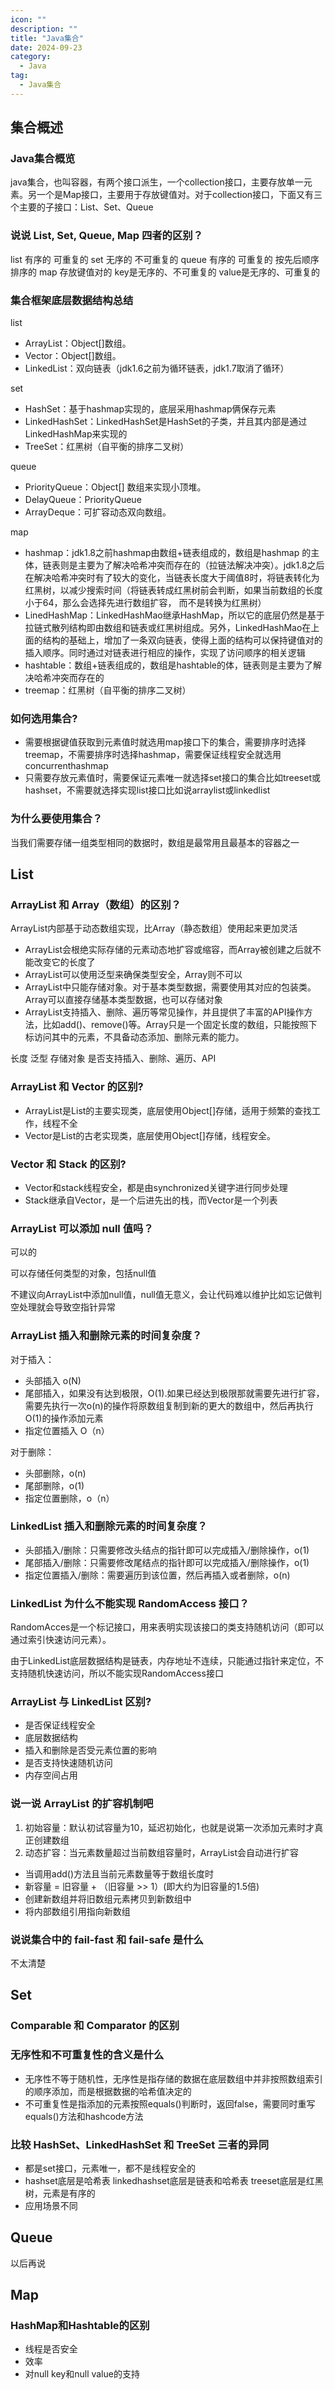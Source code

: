 ```yaml
---
icon: ""
description: ""
title: "Java集合"
date: 2024-09-23
category:
  - Java
tag:
  - Java集合
---
```


## 集合概述

### Java集合概览

java集合，也叫容器，有两个接口派生，一个collection接口，主要存放单一元素。另一个是Map接口，主要用于存放键值对。对于collection接口，下面又有三个主要的子接口：List、Set、Queue

### 说说 List, Set, Queue, Map 四者的区别？

list 有序的 可重复的
set 无序的 不可重复的
queue 有序的 可重复的 按先后顺序排序的
map 存放键值对的 key是无序的、不可重复的 value是无序的、可重复的

### 集合框架底层数据结构总结

list
- ArrayList：Object[]数组。
- Vector：Object[]数组。
- LinkedList：双向链表（jdk1.6之前为循环链表，jdk1.7取消了循环）

set
- HashSet：基于hashmap实现的，底层采用hashmap俩保存元素
- LinkedHashSet：LinkedHashSet是HashSet的子类，并且其内部是通过LinkedHashMap来实现的
- TreeSet：红黑树（自平衡的排序二叉树）

queue
- PriorityQueue：Object[] 数组来实现小顶堆。
- DelayQueue：PriorityQueue
- ArrayDeque：可扩容动态双向数组。

map
- hashmap：jdk1.8之前hashmap由数组+链表组成的，数组是hashmap 的主体，链表则是主要为了解决哈希冲突而存在的（拉链法解决冲突）。jdk1.8之后在解决哈希冲突时有了较大的变化，当链表长度大于阈值8时，将链表转化为红黑树，以减少搜索时间（将链表转成红黑树前会判断，如果当前数组的长度小于64，那么会选择先进行数组扩容， 而不是转换为红黑树）
- LinedHashMap：LinkedHashMao继承HashMap，所以它的底层仍然是基于拉链式散列结构即由数组和链表或红黑树组成。另外，LinkedHashMao在上面的结构的基础上，增加了一条双向链表，使得上面的结构可以保持键值对的插入顺序。同时通过对链表进行相应的操作，实现了访问顺序的相关逻辑
- hashtable：数组+链表组成的，数组是hashtable的体，链表则是主要为了解决哈希冲突而存在的
- treemap：红黑树（自平衡的排序二叉树）

### 如何选用集合?

- 需要根据键值获取到元素值时就选用map接口下的集合，需要排序时选择treemap，不需要排序时选择hashmap，需要保证线程安全就选用concurrenthashmap
- 只需要存放元素值时，需要保证元素唯一就选择set接口的集合比如treeset或hashset，不需要就选择实现list接口比如说arraylist或linkedlist

### 为什么要使用集合？

当我们需要存储一组类型相同的数据时，数组是最常用且最基本的容器之一

## List

### ArrayList 和 Array（数组）的区别？

ArrayList内部基于动态数组实现，比Array（静态数组）使用起来更加灵活

- ArrayList会根绝实际存储的元素动态地扩容或缩容，而Array被创建之后就不能改变它的长度了
- ArrayList可以使用泛型来确保类型安全，Array则不可以
- ArrayList中只能存储对象。对于基本类型数据，需要使用其对应的包装类。Array可以直接存储基本类型数据，也可以存储对象
- ArrayList支持插入、删除、遍历等常见操作，并且提供了丰富的API操作方法，比如add()、remove()等。Array只是一个固定长度的数组，只能按照下标访问其中的元素，不具备动态添加、删除元素的能力。

长度 泛型 存储对象 是否支持插入、删除、遍历、API

### ArrayList 和 Vector 的区别?

- ArrayList是List的主要实现类，底层使用Object[]存储，适用于频繁的查找工作，线程不全
- Vector是List的古老实现类，底层使用Object[]存储，线程安全。

### Vector 和 Stack 的区别?

- Vector和stack线程安全，都是由synchronized关键字进行同步处理
- Stack继承自Vector，是一个后进先出的栈，而Vector是一个列表

### ArrayList 可以添加 null 值吗？

可以的

可以存储任何类型的对象，包括null值

不建议向ArrayList中添加null值，null值无意义，会让代码难以维护比如忘记做判空处理就会导致空指针异常

### ArrayList 插入和删除元素的时间复杂度？

对于插入：
- 头部插入 o(N)
- 尾部插入，如果没有达到极限，O(1).如果已经达到极限那就需要先进行扩容，需要先执行一次o(n)的操作将原数组复制到新的更大的数组中，然后再执行O(1)的操作添加元素
- 指定位置插入 O（n）

对于删除：
- 头部删除，o(n)
- 尾部删除，o(1)
- 指定位置删除，o（n）

### LinkedList 插入和删除元素的时间复杂度？

- 头部插入/删除：只需要修改头结点的指针即可以完成插入/删除操作，o(1)
- 尾部插入/删除：只需要修改尾结点的指针即可以完成插入/删除操作，o(1)
- 指定位置插入/删除：需要遍历到该位置，然后再插入或者删除，o(n)

### LinkedList 为什么不能实现 RandomAccess 接口？

RandomAcces是一个标记接口，用来表明实现该接口的类支持随机访问（即可以通过索引快速访问元素）。

由于LinkedList底层数据结构是链表，内存地址不连续，只能通过指针来定位，不支持随机快速访问，所以不能实现RandomAccess接口

### ArrayList 与 LinkedList 区别?

- 是否保证线程安全
- 底层数据结构
- 插入和删除是否受元素位置的影响
- 是否支持快速随机访问
- 内存空间占用

### 说一说 ArrayList 的扩容机制吧

1. 初始容量：默认初试容量为10，延迟初始化，也就是说第一次添加元素时才真正创建数组
2. 动态扩容：当元素数量超过当前数组容量时，ArrayList会自动进行扩容
  - 当调用add()方法且当前元素数量等于数组长度时
  - 新容量 = 旧容量 + （旧容量 >> 1）(即大约为旧容量的1.5倍)
  - 创建新数组并将旧数组元素拷贝到新数组中
  - 将内部数组引用指向新数组


### 说说集合中的 fail-fast 和 fail-safe 是什么

不太清楚

## Set

### Comparable 和 Comparator 的区别

### 无序性和不可重复性的含义是什么

- 无序性不等于随机性，无序性是指存储的数据在底层数组中并非按照数组索引的顺序添加，而是根据数据的哈希值决定的
- 不可重复性是指添加的元素按照equals()判断时，返回false，需要同时重写equals()方法和hashcode方法

### 比较 HashSet、LinkedHashSet 和 TreeSet 三者的异同

- 都是set接口，元素唯一，都不是线程安全的
- hashset底层是哈希表  linkedhashset底层是链表和哈希表  treeset底层是红黑树，元素是有序的
- 应用场景不同

## Queue

以后再说

## Map
### HashMap和Hashtable的区别
- 线程是否安全
- 效率
- 对null key和null value的支持
